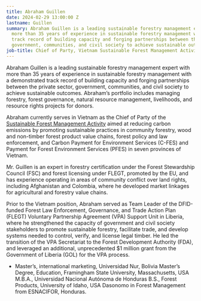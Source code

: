 ```yaml
---
title: Abraham Guillen
date: 2024-02-29 13:00:00 Z
lastname: Guillen
summary: Abraham Guillen is a leading sustainable forestry management expert with
  more than 35 years of experience in sustainable forestry management with a demonstrated
  track record of building capacity and forging partnerships between the private sector,
  government, communities, and civil society to achieve sustainable outcomes.
job-title: Chief of Party, Vietnam Sustainable Forest Management Activity
---
```


Abraham Guillen is a leading sustainable forestry management expert with more than 35 years of experience in sustainable forestry management with a demonstrated track record of building capacity and forging partnerships between the private sector, government, communities, and civil society to achieve sustainable outcomes. Abraham’s portfolio includes managing forestry, forest governance, natural resource management, livelihoods, and resource rights projects for donors.

Abraham currently serves in Vietnam as the Chief of Party of the [Sustainable Forest Management Activity](https://www.dai.com/our-work/projects/vietnam-sustainable-forest-management-activity-sfm) aimed at reducing carbon emissions by promoting sustainable practices in community forestry, wood and non-timber forest product value chains, forest policy and law enforcement, and Carbon Payment for Environment Services (C-FES) and Payment for Forest Environment Services (PFES) in seven provinces of Vietnam.

Mr. Guillen is an expert in forestry certification under the Forest Stewardship Council (FSC) and forest licensing under FLEGT, promoted by the EU, and has experience operating in areas of community conflict over land rights, including Afghanistan and Colombia, where he developed market linkages for agricultural and forestry value chains.

Prior to the Vietnam position,  Abraham served as Team Leader of the DFID-funded Forest Law Enforcement, Governance, and Trade Action Plan (FLEGT) Voluntary Partnership Agreement (VPA) Support Unit in Liberia, where he strengthened the capacity of government and civil society stakeholders to promote sustainable forestry, facilitate trade, and develop systems needed to control, verify, and license legal timber. He led the transition of the VPA Secretariat to the Forest Development Authority (FDA), and leveraged an additional, unprecedented $1 million grant from the Government of Liberia (GOL) for the VPA process.

* Master’s, international marketing, Universidad Nur, Bolivia
Master’s Degree, Education, Framingham State University, Massachusetts, USA
M.B.A., Universidad Nacional Autónoma de Honduras
B.S., Forest Products, University of Idaho, USA
Dasonomo in Forest Management from ESNACIFOR, Honduras.